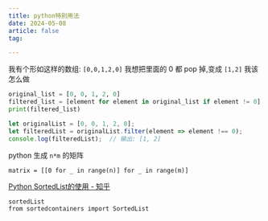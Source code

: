 ```yaml
---
title: python特别用法
date: 2024-05-08
article: false
tag:

---
```


我有个形如这样的数组: `[0,0,1,2,0]` 我想把里面的 0 都 pop 掉,变成 `[1,2]` 我该怎么做  
 
```python
original_list = [0, 0, 1, 2, 0]
filtered_list = [element for element in original_list if element != 0]
print(filtered_list)
```
```ts
let originalList = [0, 0, 1, 2, 0];
let filteredList = originalList.filter(element => element !== 0);
console.log(filteredList);  // 输出: [1, 2]
```


python 生成 `n*m` 的矩阵  
  
`matrix = [[0 for _ in range(n)] for _ in range(m)]`

[Python SortedList的使用 - 知乎](https://zhuanlan.zhihu.com/p/545601213)  
  
`sortedList`  
`from sortedcontainers import SortedList`

